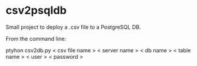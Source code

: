 csv2psqldb
==========

Small project to deploy a .csv file to a PostgreSQL DB.

From the command line:

ptyhon csv2db.py \< csv file name \> \< server name \> \< db name \> \< table name \> \< user \> \< password \>